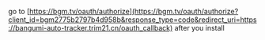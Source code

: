 go to [https://bgm.tv/oauth/authorize](https://bgm.tv/oauth/authorize?client_id=bgm2775b2797b4d958b&response_type=code&redirect_uri=https://bangumi-auto-tracker.trim21.cn/oauth_callback) after you install